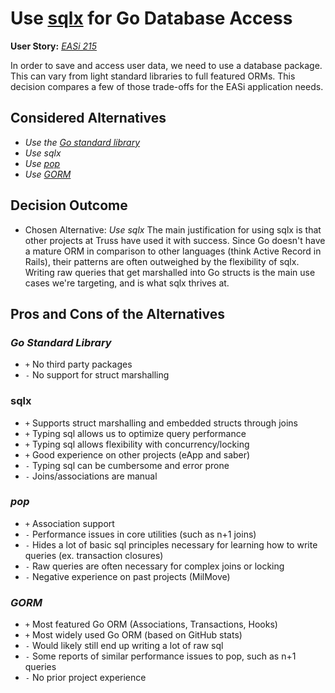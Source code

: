 # Use [sqlx](https://github.com/jmoiron/sqlx) for Go Database Access

**User Story:** *[EASi 215](https://jiraent.cms.gov/browse/EASI-215)*

In order to save and access user data,
we need to use a database package.
This can vary from light standard libraries
to full featured ORMs.
This decision compares a few of those trade-offs
for the EASi application needs.

## Considered Alternatives

* *Use the [Go standard library](https://golang.org/pkg/database/sql/)*
* *Use sqlx*
* *Use [pop](https://github.com/gobuffalo/pop)*
* *Use [GORM](https://github.com/jinzhu/gorm)*

## Decision Outcome

* Chosen Alternative: *Use sqlx*
The main justification for using sqlx
is that other projects at Truss have used it with success.
Since Go doesn't have a mature ORM in comparison to other languages
(think Active Record in Rails),
their patterns are often outweighed
by the flexibility of sqlx.
Writing raw queries that get marshalled into Go structs
is the main use cases we're targeting,
and is what sqlx thrives at.

## Pros and Cons of the Alternatives <!-- optional -->

### *Go Standard Library*

* `+` No third party packages
* `-` No support for struct marshalling

### sqlx

* `+` Supports struct marshalling and embedded structs through joins
* `+` Typing sql allows us to optimize query performance
* `+` Typing sql allows flexibility with concurrency/locking
* `+` Good experience on other projects (eApp and saber)
* `-` Typing sql can be cumbersome and error prone
* `-` Joins/associations are manual

### *pop*

* `+` Association support
* `-` Performance issues in core utilities (such as n+1 joins)
* `-` Hides a lot of basic sql principles necessary
  for learning how to write queries (ex. transaction closures)
* `-` Raw queries are often necessary for complex joins or locking
* `-` Negative experience on past projects (MilMove)

### *GORM*

* `+` Most featured Go ORM (Associations, Transactions, Hooks)
* `+` Most widely used Go ORM (based on GitHub stats)
* `-` Would likely still end up writing a lot of raw sql
* `-` Some reports of similar performance issues to pop, such as n+1 queries
* `-` No prior project experience
